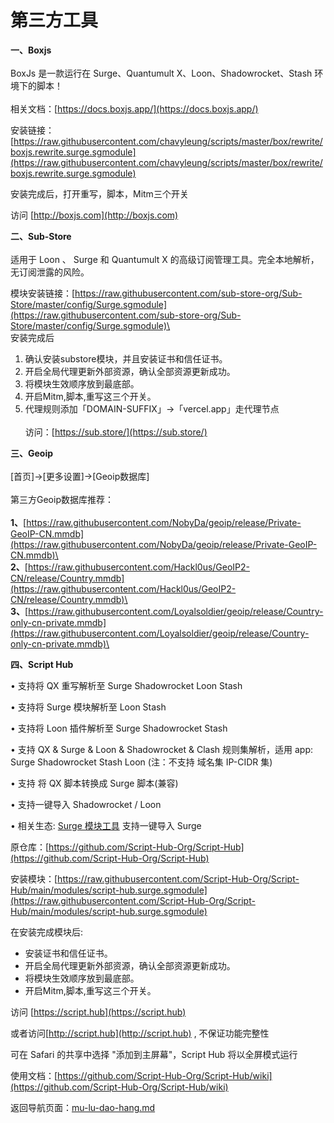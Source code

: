 # 第三方工具

**一、Boxjs**\
\
BoxJs 是一款运行在 Surge、Quantumult X、Loon、Shadowrocket、Stash 环境下的脚本！\
\
相关文档：[https://docs.boxjs.app/](https://docs.boxjs.app/)

安装链接：[https://raw.githubusercontent.com/chavyleung/scripts/master/box/rewrite/boxjs.rewrite.surge.sgmodule](https://raw.githubusercontent.com/chavyleung/scripts/master/box/rewrite/boxjs.rewrite.surge.sgmodule)

安装完成后，打开重写，脚本，Mitm三个开关

访问 [http://boxjs.com](http://boxjs.com)

**二、Sub-Store**\
\
适用于 Loon 、 Surge 和 Quantumult X 的高级订阅管理工具。完全本地解析，无订阅泄露的风险。

模块安装链接：[https://raw.githubusercontent.com/sub-store-org/Sub-Store/master/config/Surge.sgmodule](https://raw.githubusercontent.com/sub-store-org/Sub-Store/master/config/Surge.sgmodule)\
\
安装完成后

1. 确认安装substore模块，并且安装证书和信任证书。
2. 开启全局代理更新外部资源，确认全部资源更新成功。
3. 将模块生效顺序放到最底部。
4. 开启Mitm,脚本,重写这三个开关。
5. 代理规则添加「DOMAIN-SUFFIX」→「vercel.app」走代理节点\
   \
   访问：[https://sub.store/](https://sub.store/)

**三、Geoip**\
\
&#x20;      \[首页]->\[更多设置]->\[Geoip数据库]\
\
&#x20;      第三方Geoip数据库推荐：\
\
&#x20;      **1、**[https://raw.githubusercontent.com/NobyDa/geoip/release/Private-GeoIP-CN.mmdb](https://raw.githubusercontent.com/NobyDa/geoip/release/Private-GeoIP-CN.mmdb)\
\
&#x20;      **2、**[https://raw.githubusercontent.com/Hackl0us/GeoIP2-CN/release/Country.mmdb](https://raw.githubusercontent.com/Hackl0us/GeoIP2-CN/release/Country.mmdb)\
\
&#x20;   **3、**[https://raw.githubusercontent.com/Loyalsoldier/geoip/release/Country-only-cn-private.mmdb](https://raw.githubusercontent.com/Loyalsoldier/geoip/release/Country-only-cn-private.mmdb)\


**四、Script Hub**

• 支持将 QX 重写解析至 Surge Shadowrocket Loon Stash

• 支持将 Surge 模块解析至 Loon Stash

• 支持将 Loon 插件解析至 Surge Shadowrocket Stash

• 支持 QX & Surge & Loon & Shadowrocket & Clash 规则集解析，适用 app: Surge Shadowrocket Stash Loon (注：不支持 域名集 IP-CIDR 集)

• 支持 将 QX 脚本转换成 Surge 脚本(兼容)

• 支持一键导入 Shadowrocket / Loon

• 相关生态: [Surge 模块工具](https://github.com/Script-Hub-Org/Script-Hub/wiki/%E7%9B%B8%E5%85%B3%E7%94%9F%E6%80%81:-Surge-%E6%A8%A1%E5%9D%97%E5%B7%A5%E5%85%B7) 支持一键导入 Surge



原仓库：[https://github.com/Script-Hub-Org/Script-Hub](https://github.com/Script-Hub-Org/Script-Hub)

安装模块：[https://raw.githubusercontent.com/Script-Hub-Org/Script-Hub/main/modules/script-hub.surge.sgmodule](https://raw.githubusercontent.com/Script-Hub-Org/Script-Hub/main/modules/script-hub.surge.sgmodule)

在安装完成模块后:

* 安装证书和信任证书。
* 开启全局代理更新外部资源，确认全部资源更新成功。
* 将模块生效顺序放到最底部。
* 开启Mitm,脚本,重写这三个开关。

访问 [https://script.hub](https://script.hub)

或者访问[http://script.hub](http://script.hub) , 不保证功能完整性

可在 Safari 的共享中选择 "添加到主屏幕"，Script Hub 将以全屏模式运行

使用文档：[https://github.com/Script-Hub-Org/Script-Hub/wiki](https://github.com/Script-Hub-Org/Script-Hub/wiki)



返回导航页面：[mu-lu-dao-hang.md](mu-lu-dao-hang.md "mention")
